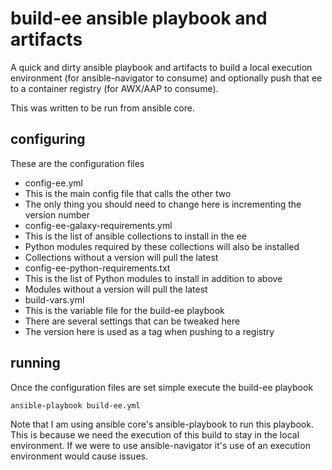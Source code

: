 # build-ee ansible playbook and artifacts

A quick and dirty ansible playbook and artifacts to build a local execution environment (for ansible-navigator to consume) and optionally push that ee to a container registry (for AWX/AAP to consume).

This was written to be run from ansible core.

## configuring

These are the configuration files
*  config-ee.yml
  *  This is the main config file that calls the other two
  *  The only thing you should need to change here is incrementing the version number
*  config-ee-galaxy-requirements.yml
  *  This is the list of ansible collections to install in the ee
  *  Python modules required by these collections will also be installed
  *  Collections without a version will pull the latest
*  config-ee-python-requirements.txt
  *  This is the list of Python modules to install in addition to above
  *  Modules without a version will pull the latest
*  build-vars.yml
  *  This is the variable file for the build-ee playbook
  *  There are several settings that can be tweaked here
  *  The version here is used as a tag when pushing to a registry

## running

Once the configuration files are set simple execute the build-ee playbook
```
ansible-playbook build-ee.yml
```

Note that I am using ansible core's ansible-playbook to run this playbook.
This is because we need the execution of this build to stay in the local environment.
If we were to use ansible-navigator it's use of an execution environment would cause issues.
